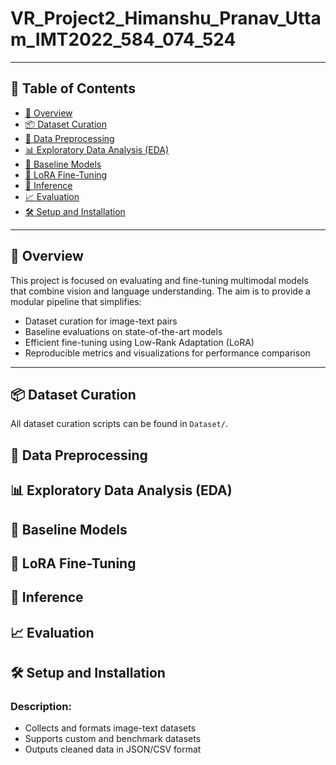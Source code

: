 # VR_Project2_Himanshu_Pranav_Uttam_IMT2022_584_074_524

---

## 📌 Table of Contents

- [🚀 Overview](#-overview)
- [📦 Dataset Curation](#-dataset-curation)
- [🧼 Data Preprocessing](#-data-preprocessing)
- [📊 Exploratory Data Analysis (EDA)](#-exploratory-data-analysis-eda)
- [🏁 Baseline Models](#-baseline-models)
- [🔧 LoRA Fine-Tuning](#-lora-fine-tuning)
- [🔎 Inference](#-inference)
- [📈 Evaluation](#-evaluation)
- [🛠️ Setup and Installation](#-setup-and-installation)


---

## 🚀 Overview

This project is focused on evaluating and fine-tuning multimodal models that combine vision and language understanding. The aim is to provide a modular pipeline that simplifies:
- Dataset curation for image-text pairs
- Baseline evaluations on state-of-the-art models
- Efficient fine-tuning using Low-Rank Adaptation (LoRA)
- Reproducible metrics and visualizations for performance comparison

---

## 📦 Dataset Curation

All dataset curation scripts can be found in `Dataset/`.

## 🧼 Data Preprocessing
## 📊 Exploratory Data Analysis (EDA)
## 🏁 Baseline Models
## 🔧 LoRA Fine-Tuning
## 🔎 Inference
## 📈 Evaluation
## 🛠️ Setup and Installation


### Description:
- Collects and formats image-text datasets
- Supports custom and benchmark datasets
- Outputs cleaned data in JSON/CSV format


